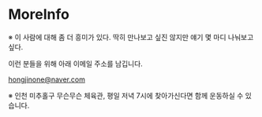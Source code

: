 # MoreInfo

※ 이 사람에 대해 좀 더 흥미가 있다. 딱히 만나보고 싶진 않지만 얘기 몇 마디 나눠보고 싶다.

이런 분들을 위해 아래 이메일 주소를 남깁니다.

hongjinone@naver.com

※ 인천 미추홀구 무슨무슨 체육관, 평일 저녁 7시에 찾아가신다면 함께 운동하실 수 있습니다.

